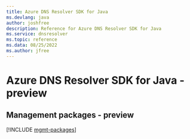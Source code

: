 ```yaml
---
title: Azure DNS Resolver SDK for Java
ms.devlang: java
author: joshfree
description: Reference for Azure DNS Resolver SDK for Java
ms.service: dnsresolver
ms.topic: reference
ms.data: 08/25/2022
ms.author: jfree
---
```

# Azure DNS Resolver SDK for Java - preview

## Management packages - preview
[!INCLUDE [mgmt-packages](dns-resolver-mgmt-index.md)]